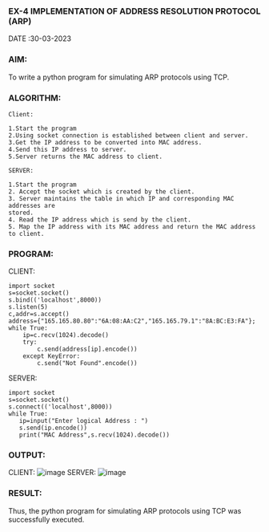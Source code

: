 ### EX-4 IMPLEMENTATION OF ADDRESS RESOLUTION PROTOCOL (ARP)

DATE :30-03-2023
### AIM:
To write a python program for simulating ARP protocols using TCP.
### ALGORITHM:
```
Client:

1.Start the program
2.Using socket connection is established between client and server.
3.Get the IP address to be converted into MAC address.
4.Send this IP address to server.
5.Server returns the MAC address to client.

SERVER:

1.Start the program
2. Accept the socket which is created by the client.
3. Server maintains the table in which IP and corresponding MAC addresses are
stored.
4. Read the IP address which is send by the client.
5. Map the IP address with its MAC address and return the MAC address to client.
```
### PROGRAM:

CLIENT:
```
import socket
s=socket.socket()
s.bind(('localhost',8000))
s.listen(5)
c,addr=s.accept()
address={"165.165.80.80":"6A:08:AA:C2","165.165.79.1":"8A:BC:E3:FA"};
while True:
    ip=c.recv(1024).decode()
    try:
        c.send(address[ip].encode())
    except KeyError:
        c.send("Not Found".encode())
```
SERVER:
```
import socket
s=socket.socket()
s.connect(('localhost',8000))
while True:
   ip=input("Enter logical Address : ")
   s.send(ip.encode())
   print("MAC Address",s.recv(1024).decode())
```
### OUTPUT:

CLIENT:
![image](https://github.com/Thilagavathi7/EX-4/assets/119407159/91214bed-b11b-48bc-b15d-a7a293ef4828)
SERVER: 
![image](https://github.com/Thilagavathi7/EX-4/assets/119407159/f194da63-0a21-433c-bdc8-e403eb7c5d58)
### RESULT:

Thus, the python program for simulating ARP protocols using TCP was successfully executed.
